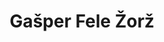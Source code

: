 ---
SICRIS: '26513'
draft: false
fixName: gašper_fele_žorž
lab: Laboratorij za vseprisotne sisteme
labPos: Član laboratorija
location: R3.53 - Laboratorij LUSY
mailInfo: gasper.felezorz@fri.uni-lj.si
officeHours: null
profName: asist. dr. Gašper Fele Žorž
profTitle: Računalniški center
telephoneInfo: null
title: Gašper Fele Žorž
---